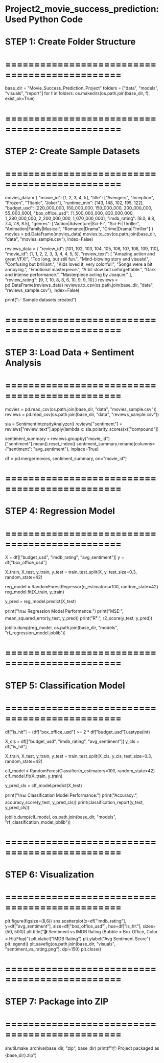 # Project2_movie_success_prediction: Used Python Code
# STEP 1: Create Folder Structure
# ==============================================
base_dir = "Movie_Success_Prediction_Project"
folders = ["data", "models", "visuals", "report"]
for f in folders:
    os.makedirs(os.path.join(base_dir, f), exist_ok=True)

# ==============================================
# STEP 2: Create Sample Datasets
# ==============================================
movies_data = {
    "movie_id": [1, 2, 3, 4, 5],
    "title": ["Avengers", "Inception", "Frozen", "Titanic", "Joker"],
    "runtime_min": [143, 148, 102, 195, 122],
    "budget_usd": [220_000_000, 160_000_000, 150_000_000, 200_000_000, 55_000_000],
    "box_office_usd": [1_500_000_000, 830_000_000, 1_280_000_000, 2_200_000_000, 1_070_000_000],
    "imdb_rating": [8.0, 8.8, 7.4, 7.8, 8.5],
    "genres": ["Action|Adventure|Sci-Fi", "Sci-Fi|Thriller", "Animation|Family|Musical",
               "Romance|Drama", "Crime|Drama|Thriller"]
}
movies = pd.DataFrame(movies_data)
movies.to_csv(os.path.join(base_dir, "data", "movies_sample.csv"), index=False)

reviews_data = {
    "review_id": [101, 102, 103, 104, 105, 106, 107, 108, 109, 110],
    "movie_id": [1, 1, 2, 2, 3, 3, 4, 4, 5, 5],
    "review_text": [
        "Amazing action and great VFX!", 
        "Too long, but still fun.",
        "Mind-blowing story and visuals!",
        "Confusing but brilliant.",
        "Kids loved it, very colorful!",
        "Songs were a bit annoying.",
        "Emotional masterpiece.",
        "A bit slow but unforgettable.",
        "Dark and intense performance.",
        "Masterpiece acting by Joaquin."
    ],
    "review_rating": [9, 7, 10, 8, 8, 6, 10, 9, 9, 10]
}
reviews = pd.DataFrame(reviews_data)
reviews.to_csv(os.path.join(base_dir, "data", "reviews_sample.csv"), index=False)

print("✅ Sample datasets created")

# ==============================================
# STEP 3: Load Data + Sentiment Analysis
# ==============================================
movies = pd.read_csv(os.path.join(base_dir, "data", "movies_sample.csv"))
reviews = pd.read_csv(os.path.join(base_dir, "data", "reviews_sample.csv"))

sia = SentimentIntensityAnalyzer()
reviews["sentiment"] = reviews["review_text"].apply(lambda x: sia.polarity_scores(x)["compound"])

sentiment_summary = reviews.groupby("movie_id")["sentiment"].mean().reset_index()
sentiment_summary.rename(columns={"sentiment": "avg_sentiment"}, inplace=True)

df = pd.merge(movies, sentiment_summary, on="movie_id")

# ==============================================
# STEP 4: Regression Model
# ==============================================
X = df[["budget_usd", "imdb_rating", "avg_sentiment"]]
y = df["box_office_usd"]

X_train, X_test, y_train, y_test = train_test_split(X, y, test_size=0.3, random_state=42)

reg_model = RandomForestRegressor(n_estimators=100, random_state=42)
reg_model.fit(X_train, y_train)

y_pred = reg_model.predict(X_test)

print("\n📊 Regression Model Performance:")
print("MSE:", mean_squared_error(y_test, y_pred))
print("R²:", r2_score(y_test, y_pred))

joblib.dump(reg_model, os.path.join(base_dir, "models", "rf_regression_model.joblib"))

# ==============================================
# STEP 5: Classification Model
# ==============================================
df["is_hit"] = (df["box_office_usd"] >= 2 * df["budget_usd"]).astype(int)

X_cls = df[["budget_usd", "imdb_rating", "avg_sentiment"]]
y_cls = df["is_hit"]

X_train, X_test, y_train, y_test = train_test_split(X_cls, y_cls, test_size=0.3, random_state=42)

clf_model = RandomForestClassifier(n_estimators=100, random_state=42)
clf_model.fit(X_train, y_train)

y_pred_cls = clf_model.predict(X_test)

print("\n📊 Classification Model Performance:")
print("Accuracy:", accuracy_score(y_test, y_pred_cls))
print(classification_report(y_test, y_pred_cls))

joblib.dump(clf_model, os.path.join(base_dir, "models", "rf_classification_model.joblib"))

# ==============================================
# STEP 6: Visualization
# ==============================================
plt.figure(figsize=(8,6))
sns.scatterplot(x=df["imdb_rating"], y=df["avg_sentiment"],
                size=df["box_office_usd"], hue=df["is_hit"], sizes=(50, 500))
plt.title("🎬 Sentiment vs IMDB Rating (Bubble = Box Office, Color = Hit/Flop)")
plt.xlabel("IMDB Rating")
plt.ylabel("Avg Sentiment Score")
plt.legend()
plt.savefig(os.path.join(base_dir, "visuals", "sentiment_vs_rating.png"), dpi=150)
plt.close()

# ==============================================
# STEP 7: Package into ZIP
# ==============================================
shutil.make_archive(base_dir, "zip", base_dir)
print(f"📦 Project packaged as {base_dir}.zip")
